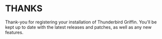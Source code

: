 # THANKS #

Thank-you for registering your installation of Thunderbird Griffin. You'll be kept up to date with the latest releases and patches, as well as any new features.